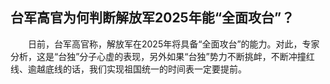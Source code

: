 ## 台军高官为何判断解放军2025年能“全面攻台”？
　　日前，台军高官称，解放军在2025年将具备“全面攻台”的能力。对此，专家分析，这是“台独”分子心虚的表现，另外如果“台独”势力不断挑衅，不断冲撞红线、逾越底线的话，我们实现祖国统一的时间表一定要提前。

